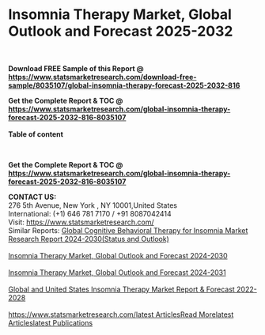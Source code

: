 <h1>Insomnia Therapy Market, Global Outlook and Forecast 2025-2032</h1><br/><p><strong>Download FREE Sample of this Report @ <a href="https://www.statsmarketresearch.com/download-free-sample/8035107/global-insomnia-therapy-forecast-2025-2032-816">https://www.statsmarketresearch.com/download-free-sample/8035107/global-insomnia-therapy-forecast-2025-2032-816</a></strong></p><div><b>Get the Complete Report & TOC @ <a href="https://www.statsmarketresearch.com/global-insomnia-therapy-forecast-2025-2032-816-8035107">https://www.statsmarketresearch.com/global-insomnia-therapy-forecast-2025-2032-816-8035107</a></b></div><br><b>Table of content</b><p><br><div><b>Get the Complete Report & TOC @ <a href="https://www.statsmarketresearch.com/global-insomnia-therapy-forecast-2025-2032-816-8035107">https://www.statsmarketresearch.com/global-insomnia-therapy-forecast-2025-2032-816-8035107</a></b></div></p> <b>CONTACT US:</b><br>276 5th Avenue, New York , NY 10001,United States<br>International: (+1) 646 781 7170 / +91 8087042414<br>Visit: <a href="https://www.statsmarketresearch.com/">https://www.statsmarketresearch.com/</a><br>Similar Reports: <a href="https://www.statsmarketresearch.com/global-insomnia-therapy-forecast-2025-2032-816-8035107">Global Cognitive Behavioral Therapy for Insomnia Market Research Report 2024-2030(Status and Outlook)</a><br/><br/><a href="https://www.statsmarketresearch.com/global-insomnia-therapy-forecast-2025-2032-816-8035107">Insomnia Therapy Market, Global Outlook and Forecast 2024-2030</a><br/><br/><a href="https://www.statsmarketresearch.com/global-insomnia-therapy-forecast-2025-2032-816-8035107">Insomnia Therapy Market, Global Outlook and Forecast 2024-2031</a><br/><br/><a href="https://www.statsmarketresearch.com/global-insomnia-therapy-forecast-2025-2032-816-8035107">Global and United States Insomnia Therapy Market Report & Forecast 2022-2028</a><br/><br/><a href="https://gyeongbokgung.com">https://www.statsmarketresearch.com/</a><a href="https://hallyeomaritime.com">latest Articles</a><a href="https://jingwansa.com">Read More</a><a href=https://nguoiviet.jp/">latest Articles</a><a href="https://www.intelmarketresearch.com/">latest Publications</a>